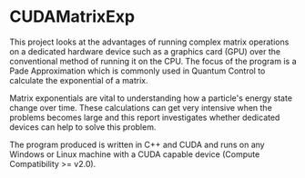 # CUDAMatrixExp

This project looks at the advantages of running complex matrix operations on a dedicated hardware device such as a graphics card (GPU) over the conventional method of running it on the CPU. The focus of the program is a Pade Approximation which is commonly used in Quantum Control to calculate the exponential of a matrix.

Matrix exponentials are vital to understanding how a particle's energy state change over time. These calculations can get very intensive when the problems becomes large and this report investigates whether dedicated devices can help to solve this problem.

The program produced is written in C++ and CUDA and runs on any Windows or Linux machine with a CUDA capable device (Compute Compatibility >= v2.0).
